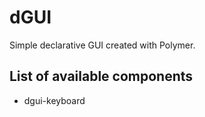 # dGUI

Simple declarative GUI created with Polymer.

## List of available components
- dgui-keyboard
